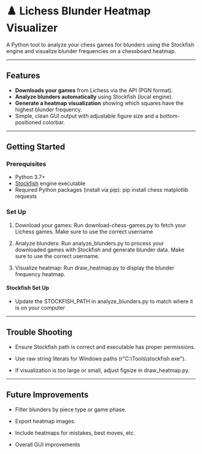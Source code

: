 # ♟️ Lichess Blunder Heatmap Visualizer

A Python tool to analyze your chess games for blunders using the Stockfish engine and visualize blunder frequencies on a chessboard heatmap.

---

## Features

- **Downloads your games** from Lichess via the API (PGN format).  
- **Analyze blunders automatically** using Stockfish (local engine).  
- **Generate a heatmap visualization** showing which squares have the highest blunder frequency.  
- Simple, clean GUI output with adjustable figure size and a bottom-positioned colorbar.  

---

## Getting Started

### Prerequisites

- Python 3.7+  
- [Stockfish](https://stockfishchess.org/download/) engine executable  
- Required Python packages (install via pip): pip install chess matplotlib requests


### Set Up
1. Download your games:
   Run download-chess-games.py to fetch your Lichess games. Make sure to use the correct username

2. Analyze blunders:
   Run analyze_blunders.py to process your downloaded games with Stockfish and generate blunder data. Make sure to use the correct username.

3. Visualize heatmap:
   Run draw_heatmap.py to display the blunder frequency heatmap.

#### Stockfish Set Up
- Update the STOCKFISH_PATH in analyze_blunders.py to match where it is on your computer

---

## Trouble Shooting
- Ensure Stockfish path is correct and executable has proper permissions.

- Use raw string literals for Windows paths (r"C:\Tools\stockfish.exe").

- If visualization is too large or small, adjust figsize in draw_heatmap.py.

---

## Future Improvements
- Filter blunders by piece type or game phase.

- Export heatmap images.

- Include heatmaps for mistakes, best moves, etc.

- Overall GUI improvements